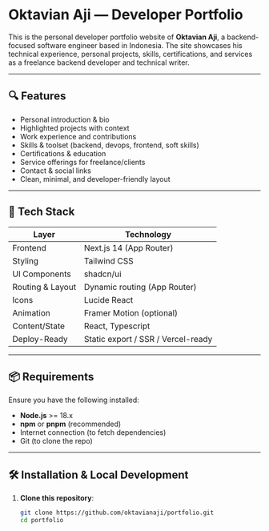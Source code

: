 # Oktavian Aji — Developer Portfolio

This is the personal developer portfolio website of **Oktavian Aji**, a backend-focused software engineer based in Indonesia. The site showcases his technical experience, personal projects, skills, certifications, and services as a freelance backend developer and technical writer.

---

## 🔍 Features

- Personal introduction & bio
- Highlighted projects with context
- Work experience and contributions
- Skills & toolset (backend, devops, frontend, soft skills)
- Certifications & education
- Service offerings for freelance/clients
- Contact & social links
- Clean, minimal, and developer-friendly layout

---

## 🧰 Tech Stack

| Layer            | Technology                        |
|------------------|-----------------------------------|
| Frontend         | Next.js 14 (App Router)           |
| Styling          | Tailwind CSS                      |
| UI Components    | shadcn/ui                         |
| Routing & Layout | Dynamic routing (App Router)      |
| Icons            | Lucide React                      |
| Animation        | Framer Motion (optional)          |
| Content/State    | React, Typescript                 |
| Deploy-Ready     | Static export / SSR / Vercel-ready|

---

## 📦 Requirements

Ensure you have the following installed:

- **Node.js** >= 18.x
- **npm** or **pnpm** (recommended)
- Internet connection (to fetch dependencies)
- Git (to clone the repo)

---

## 🛠️ Installation & Local Development

1. **Clone this repository**:
   ```bash
   git clone https://github.com/oktavianaji/portfolio.git
   cd portfolio
